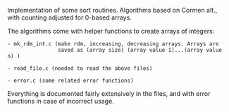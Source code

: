Implementation of some sort routines. Algorithms based on Cormen alt.,
with counting adjusted for 0-based arrays.

The algorithms come with helper functions to create arrays of integers:

    - mk_rdm_int.c (make rdm, increasing, decreasing arrays. Arrays are
                    saved as (array size) (array value 1)...(array value n) )
 
    - read_file.c (needed to read the above files)

    - error.c (some related error functions)

Everything is documented fairly extensively in the files, and with error
functions in case of incorrect usage. 